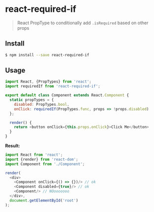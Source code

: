 # react-required-if

> React PropType to conditionally add `.isRequired` based on other props

## Install

```sh
$ npm install --save react-required-if
```

## Usage

```js
import React, {PropTypes} from 'react';
import requiredIf from 'react-required-if';

export default class Component extends React.Component {
  static propTypes = {
    disabled: PropTypes.bool,
    onClick: requiredIf(PropTypes.func, props => !props.disabled)
  };

  render() {
    return <button onClick={this.props.onClick}>Click Me</button>
  }
}
```

**Result:**

```js
import React from 'react';
import {render} from 'react-dom';
import Component from './Component';

render(
  <div>
    <Component onClick={() => {})/> // ok
    <Component disabled={true}/> // ok
    <Component/> // NOooooooo
  </div>,
  document.getElementById('root')
);
```
